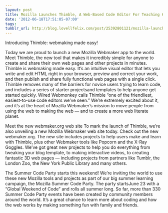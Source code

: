 ```yaml
---
layout: post
title: Mozilla Launches Thimble, A Web-Based Code Editor For Teaching HTML and CSS
date: '2012-06-18T17:51:05-07:00'
tags: 
tumblr_url: http://blog.lovellfelix.com/post/25392801121/mozilla-launches-thimble-a-web-based-code-editor-for
---
```

Introducing Thimble: webmaking made easy!


Today we are proud to launch a new Mozilla Webmaker app to the world. Meet Thimble, the new tool that makes it incredibly simple for anyone to create and share their own web pages and other projects in minutes.
Thimble is webmaking made easy. It’s an intuitive visual editor that lets you write and edit HTML right in your browser, preview and correct your work, and then publish and share fully functional web pages with a single click. Thimble removes many of the barriers for novice users trying to learn code, and includes a series of starter projectsand templates to help anyone get started quickly.
Wired Webmonkey calls Thimble “one of the friendliest, easiest-to-use code editors we’ve seen.” We’re extremely excited about it, and it’s at the heart of Mozilla Webmaker’s mission to move people from using the web to making the web — and to create a more web literate planet.

Meet the new webmaker.org web site
To mark the launch of Thimble, we’re also unveiling a new Mozilla Webmaker web site today. Check out the new webmaker.org.
The new site includes projects to help users make and learn with Thimble, plus other Webmaker tools like Popcorn and the X-Ray Goggles. We’ve got great new projects to help you do everything from tweaking your blog template, to making interactive videos, to creating fantastic 3D web pages — including projects from partners like Tumblr, the London Zoo, the New York Public Library and many others.

The Summer Code Party starts this weekend!
We’re inviting the world to use these new Mozilla tools and projects as part of our big summer learning campaign, the Mozilla Summer Code Party. The party startsJune 23 with a “Global Weekend of Code” and rolls all summer long.
So far, more than 330 Summer Code Party events have been created by community members around the world. It’s a great chance to learn more about coding and how the web works by making something fun with family and friends. 
